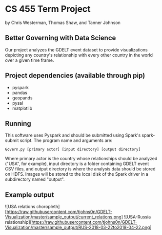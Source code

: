 # CS 455 Term Project
by Chris Westerman, Thomas Shaw, and Tanner Johnson 

## Better Governing with Data Science

Our project analyzes the GDELT event dataset to provide visualizations depicting any country's relationship with every other country in the world over a given time frame. 

## Project dependencies (available through pip)
- pyspark
- pandas
- geopands
- pysal
- matplotlib

## Running
This software uses Pyspark and should be submitted using Spark's spark-submit script. The program name and arguments are:

```
Govern.py [primary actor] [input directory] [output directory]
```

Where primary actor is the country whose relationships should be analyzed ("USA", for example), input directory is a folder containing GDELT event CSV files, and output directory is where the analysis data should be stored on HDFS. Images will be stored to the local disk of the Spark driver in a subdirectory named "output". 

## Example output
![USA relations choropleth][https://raw.githubusercontent.com/tjohns0n/GDELT-Visualization/master/sample_output/current_relations.png]
![USA-Russia relationship][https://raw.githubusercontent.com/tjohns0n/GDELT-Visualization/master/sample_output/RUS-2018-03-22to2018-04-22.png]
